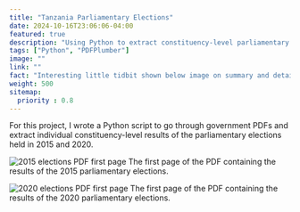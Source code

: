 ```yaml
---
title: "Tanzania Parliamentary Elections"
date: 2024-10-16T23:06:06-04:00
featured: true
description: "Using Python to extract constituency-level parliamentary election results from government PDFs."
tags: ["Python", "PDFPlumber"]
image: ""
link: ""
fact: "Interesting little tidbit shown below image on summary and detail page"
weight: 500
sitemap:
  priority : 0.8
---
```


For this project, I wrote a Python script to go through government PDFs and extract individual constituency-level results of the parliamentary elections held in 2015 and 2020.

![2015 elections PDF first page](/Tanzania/spotlight_councilorelections_2015_pg1.png)
The first page of the PDF containing the results of the 2015 parliamentary elections.

![2020 elections PDF first page](/Tanzania/tzelections_parliament_2020_pg1.png) 
The first page of the PDF containing the results of the 2020 parliamentary elections.